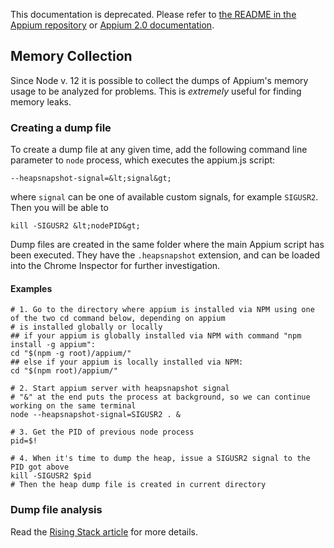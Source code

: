 This documentation is deprecated. Please refer to [the README in the Appium repository](https://github.com/appium/appium) or [Appium 2.0 documentation](http://appium.io/).

## Memory Collection

Since Node v. 12 it is possible to collect the dumps of Appium's memory usage to be analyzed for problems.
This is _extremely_ useful for finding memory leaks.


### Creating a dump file

To create a dump file at any given time, add the following command line parameter to `node` process, which executes the appium.js script:

```
--heapsnapshot-signal=&lt;signal&gt;
```

where `signal` can be one of available custom signals, for example `SIGUSR2`. Then you will be able to

```
kill -SIGUSR2 &lt;nodePID&gt;
```

Dump files are created in the same folder where the main Appium script has been executed.
They have the `.heapsnapshot` extension, and can be loaded into the Chrome Inspector for further investigation.


#### Examples
```shell
# 1. Go to the directory where appium is installed via NPM using one of the two cd command below, depending on appium
# is installed globally or locally
## if your appium is globally installed via NPM with command "npm install -g appium":
cd "$(npm -g root)/appium/"
## else if your appium is locally installed via NPM:
cd "$(npm root)/appium/"

# 2. Start appium server with heapsnapshot signal
# "&" at the end puts the process at background, so we can continue working on the same terminal
node --heapsnapshot-signal=SIGUSR2 . &

# 3. Get the PID of previous node process
pid=$!

# 4. When it's time to dump the heap, issue a SIGUSR2 signal to the PID got above
kill -SIGUSR2 $pid
# Then the heap dump file is created in current directory
```


### Dump file analysis

Read the [Rising Stack article](https://blog.risingstack.com/finding-a-memory-leak-in-node-js/) for more details.
